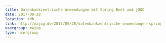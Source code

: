 ```yaml
---
title: Datenbankzentrische Anwendungen mit Spring Boot und jOOQ
date: 2017-09-28
location: tdb.
link: http://majug.de/2017/09/28/datenbankzentrische-anwendungen-spring-boot-jooq/
usergroup: majug
type: usergroup
---
```

